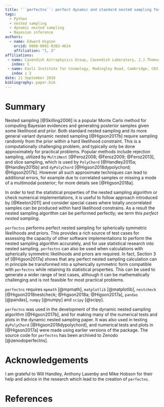 ```yaml
---
title: '``perfectns``: perfect dynamic and standard nested sampling for spherically symmetric likelihoods and priors'
tags:
  - Python
  - nested sampling
  - dynamic nested sampling
  - Bayesian inference
authors:
  - name: Edward Higson
    orcid: 0000-0001-8383-4614
    affiliation: "1, 2"
affiliations:
 - name: Cavendish Astrophysics Group, Cavendish Laboratory, J.J.Thomson Avenue, Cambridge, CB3 0HE, UK
   index: 1
 - name: Kavli Institute for Cosmology, Madingley Road, Cambridge, CB3 0HA, UK
   index : 2
date: 21 September 2018
bibliography: paper.bib
---
```


# Summary

Nested sampling [@Skilling2006] is a popular Monte Carlo method for computing Bayesian evidences and generating posterior samples given some likelihood and prior.
Both standard nested sampling and its more general variant dynamic nested sampling [@Higson2017b] require sampling randomly from the prior within a hard likelihood constraint.
This is a computationally challenging problem, and typically only be done approximately for practical problems.
Popular methods include rejection sampling, utilized by ``MultiNest`` [@Feroz2008; @Feroz2009; @Feroz2013], and slice sampling, which is used by ``PolyChord`` [@Handley2015a; @Handley2015b] and ``dyPolyChord`` [@Higson2018dypolychord; @Higson2017b].
However all such approximate techniques can lead to additional errors, for example due to correlated samples or missing a mode of a multimodal posterior; for more details see [@Higson2018a].

In order to test the statistical properties of the nested sampling algorithm or check numerical implementations, it is useful to follow approach introduced by [@Keeton2011] and consider special cases where totally uncorrelated samples can be produced within hard likelihood constrains.
As a result the nested sampling algorithm can be performed perfectly; we term this *perfect nested sampling*.

``perfectns`` performs perfect nested sampling for spherically symmetric likelihoods and priors.
This provides a rich source of test cases for assessing the capacity of other software implementations to perform the nested sampling algorithm accurately, and for use statistical research into nested sampling.
``perfectns`` can also be used when calculations with spherically symmetric likelihoods and priors are required.
In fact, Section 3 of [@Higson2017a] shows that any perfect nested sampling calculation can in principle be transformed into a spherically symmetric form compatible with ``perfectns`` while retaining its statistical properties.
This can be used to generate a wider range of test cases, although it can be mathematically challenging and is not feasible for most practical problems.

``perfectns`` requires ``mpmath`` [@mpmath], ``matplotlib`` [@matplotlib], ``nestcheck`` [@Higson2018nestcheck; @Higson2018a; @Higson2017a], ``pandas`` [@pandas], ``numpy`` [@numpy] and ``scipy`` [@scipy].

``perfectns`` was used in the development of the dynamic nested sampling algorithm [@Higson2017b], and for making many of the numerical tests and plots in the dynamic nested sampling paper.
It was also used in testing ``dyPolyChord`` [@Higson2018dypolychord], and numerical tests and plots in [@Higson2017a] were made using earlier versions of the package.
The source code for ``perfectns`` has been archived to Zenodo [@zenodoperfectns].

# Acknowledgements

I am grateful to Will Handley, Anthony Lasenby and Mike Hobson for their help and advice in the research which lead to the creation of ``perfectns``.

# References
